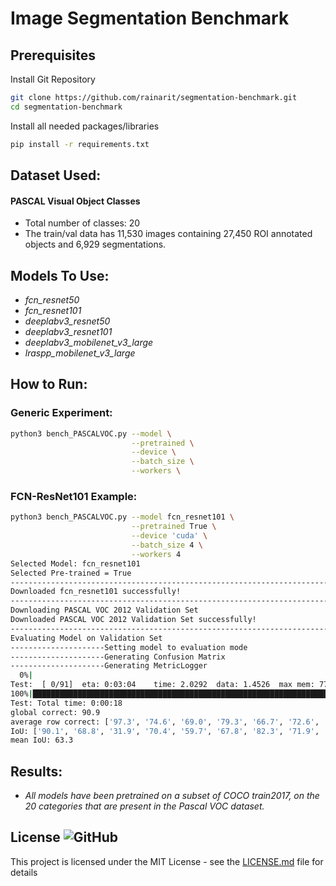 # Image Segmentation Benchmark
## Prerequisites
Install Git Repository
```bash
git clone https://github.com/rainarit/segmentation-benchmark.git
cd segmentation-benchmark
```

Install all needed packages/libraries
```bash
pip install -r requirements.txt
```

## Dataset Used:
#### PASCAL Visual Object Classes
* Total number of classes: 20
* The train/val data has 11,530 images containing 27,450 ROI annotated objects and 6,929 segmentations.

## Models To Use:
* *fcn_resnet50* 
* *fcn_resnet101*
* *deeplabv3_resnet50*
* *deeplabv3_resnet101*
* *deeplabv3_mobilenet_v3_large*
* *lraspp_mobilenet_v3_large*
           

## How to Run:
### Generic Experiment:
```bash
python3 bench_PASCALVOC.py --model \
                           --pretrained \
                           --device \
                           --batch_size \
                           --workers \
```
### FCN-ResNet101 Example:
```bash
python3 bench_PASCALVOC.py --model fcn_resnet101 \
                           --pretrained True \
                           --device 'cuda' \
                           --batch_size 4 \
                           --workers 4
Selected Model: fcn_resnet101
Selected Pre-trained = True
------------------------------------------------------------------------------------
Downloaded fcn_resnet101 successfully!
------------------------------------------------------------------------------------
Downloading PASCAL VOC 2012 Validation Set
Downloaded PASCAL VOC 2012 Validation Set successfully!
------------------------------------------------------------------------------------
Evaluating Model on Validation Set
---------------------Setting model to evaluation mode
---------------------Generating Confusion Matrix
---------------------Generating MetricLogger
  0%|                                                                                                                                                                                  | 0/91 [00:00<?, ?it/s]
Test:  [ 0/91]  eta: 0:03:04    time: 2.0292  data: 1.4526  max mem: 776
100%|██████████████████████████████████████████████████████████████████████████████████████████████████████████████████████████████████████████████████████████████████████████████████| 91/91 [00:18<00:00,  4.90it/s]
Test: Total time: 0:00:18
global correct: 90.9
average row correct: ['97.3', '74.6', '69.0', '79.3', '66.7', '72.6', '84.1', '77.6', '77.0', '40.0', '82.7', '39.0', '73.5', '82.9', '75.7', '82.7', '65.8', '80.4', '35.3', '76.3']
IoU: ['90.1', '68.8', '31.9', '70.4', '59.7', '67.8', '82.3', '71.9', '71.2', '32.4', '77.8', '37.6', '63.0', '74.0', '62.8', '72.9', '55.7', '70.9', '31.8', '72.5']
mean IoU: 63.3
```

## Results:
- *All models have been pretrained on a subset of COCO train2017, on the 20 categories that are present in the Pascal VOC dataset.*



## License ![GitHub](https://img.shields.io/github/license/rainarit/segmentation-benchmark)

This project is licensed under the MIT License - see the [LICENSE.md](https://github.com/rainarit/segmentation-benchmark/blob/main/LICENSE) file for details
